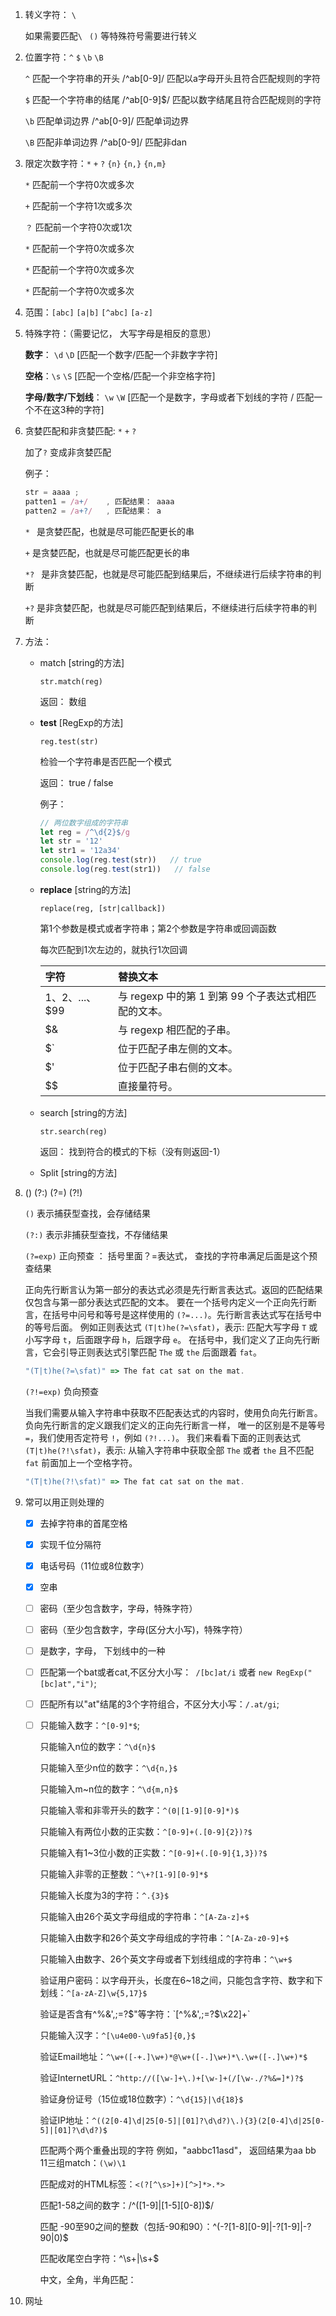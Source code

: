 1. 转义字符： `\`

   如果需要匹配`\ ` `()` 等特殊符号需要进行转义

   

2. 位置字符：`^`  `$`  `\b` `\B`

   `^` 匹配一个字符串的开头        /^ab[0-9]/   匹配以a字母开头且符合匹配规则的字符

   `$` 匹配一个字符串的结尾        /^ab[0-9]$/   匹配以数字结尾且符合匹配规则的字符

   `\b` 匹配单词边界        /^ab[0-9]/   匹配单词边界

   `\B` 匹配非单词边界        /^ab[0-9]/   匹配非dan

   

   

3. 限定次数字符：`*` `+` `?` `{n}` `{n,}` `{n,m}`

   `*`  匹配前一个字符0次或多次

   `+`  匹配前一个字符1次或多次

   `？`  匹配前一个字符0次或1次

   `*`  匹配前一个字符0次或多次

   `*`  匹配前一个字符0次或多次

   `*`  匹配前一个字符0次或多次

   

4. 范围：`[abc]` `[a|b]` `[^abc]` `[a-z]`

   

5. 特殊字符：（需要记忆， 大写字母是相反的意思）

   **数字**： `\d` `\D`      [匹配一个数字/匹配一个非数字字符]

   **空格**：`\s` `\S`       [匹配一个空格/匹配一个非空格字符]

   **字母/数字/下划线**： `\w` `\W`     [匹配一个是数字，字母或者下划线的字符 /  匹配一个不在这3种的字符]

   

6. 贪婪匹配和非贪婪匹配: `*`  `+` `?`

   加了`?` 变成非贪婪匹配

   例子： 

   ```javascript
   str = aaaa ;    
   patten1 = /a+/    , 匹配结果： aaaa
   patten2 = /a+?/   , 匹配结果： a
   ```

   `* `  是贪婪匹配，也就是尽可能匹配更长的串    

   `+`  是贪婪匹配，也就是尽可能匹配更长的串

   `*? `  是非贪婪匹配，也就是尽可能匹配到结果后，不继续进行后续字符串的判断

   `+?`  是非贪婪匹配，也就是尽可能匹配到结果后，不继续进行后续字符串的判断

   

7. 方法：

   - match   [string的方法]

     `str.match(reg)`

     返回： 数组

     

   - **test**   [RegExp的方法]

     `reg.test(str)`

     检验一个字符串是否匹配一个模式

     返回： true / false

     例子：

     ```javascript
     // 两位数字组成的字符串
     let reg = /^\d{2}$/g
     let str = '12'
     let str1 = '12a34'
     console.log(reg.test(str))   // true
     console.log(reg.test(str1))   // false
     ```

     

     

   - **replace**  [string的方法]

     `replace(reg, [str|callback])`

     第1个参数是模式或者字符串；第2个参数是字符串或回调函数

     每次匹配到1次左边的，就执行1次回调

     | 字符             | 替换文本                                            |
     | :--------------- | :-------------------------------------------------- |
     | $1、$2、...、$99 | 与 regexp 中的第 1 到第 99 个子表达式相匹配的文本。 |
     | $&               | 与 regexp 相匹配的子串。                            |
     | $`               | 位于匹配子串左侧的文本。                            |
     | $'               | 位于匹配子串右侧的文本。                            |
     | $$               | 直接量符号。                                        |

     

   - search   [string的方法]

     `str.search(reg)`

     返回：  找到符合的模式的下标（没有则返回-1）

     

   - Split    [string的方法]

   

8. () (?:)  (?=) (?!) 

   `()` 表示捕获型查找，会存储结果

   `(?:)` 表示非捕获型查找，不存储结果

   `(?=exp)` 正向预查 ： 括号里面？=表达式，  查找的字符串满足后面是这个预查结果

   ​		正向先行断言认为第一部分的表达式必须是先行断言表达式。返回的匹配结果仅包含与第一部分表达式匹配的文本。 要在一个括号内定义一个正向先行断言，在括号中问号和等号是这样使用的 `(?=...)`。先行断言表达式写在括号中的等号后面。 例如正则表达式 `(T|t)he(?=\sfat)`，表示: 匹配大写字母 `T` 或小写字母 `t`，后面跟字母 `h`，后跟字母 `e`。 在括号中，我们定义了正向先行断言，它会引导正则表达式引擎匹配 `The` 或 `the` 后面跟着 `fat`。

   ```javascript
   "(T|t)he(?=\sfat)" => The fat cat sat on the mat.
   ```

   

   `(?!=exp)` 负向预查

   ​	当我们需要从输入字符串中获取不匹配表达式的内容时，使用负向先行断言。负向先行断言的定义跟我们定义的正向先行断言一样， 唯一的区别是不是等号 `=`，我们使用否定符号 `!`，例如 `(?!...)`。 我们来看看下面的正则表达式 `(T|t)he(?!\sfat)`，表示: 从输入字符串中获取全部 `The` 或者 `the` 且不匹配 `fat` 前面加上一个空格字符。

   ```javascript
   "(T|t)he(?!\sfat)" => The fat cat sat on the mat.
   ```

   

9. 常可以用正则处理的

   - [x] 去掉字符串的首尾空格

   - [x] 实现千位分隔符

   - [x] 电话号码（11位或8位数字）

   - [x] 空串

   - [ ] 密码（至少包含数字，字母，特殊字符）

   - [ ] 密码（至少包含数字，字母(区分大小写)，特殊字符）

   - [ ] 是数字，字母， 下划线中的一种

   - [ ] 匹配第一个bat或者cat,不区分大小写：` /[bc]at/i` 或者 `new RegExp("[bc]at","i")`;

   - [ ] 匹配所有以"at"结尾的3个字符组合，不区分大小写：`/.at/gi`;

   - [ ] 只能输入数字：`^[0-9]*$`;

     只能输入n位的数字：`^\d{n}$`

     只能输入至少n位的数字：`^\d{n,}$`

     只能输入m~n位的数字：`^\d{m,n}$`

     只能输入零和非零开头的数字：`^(0|[1-9][0-9]*)$`

     只能输入有两位小数的正实数：`^[0-9]+(.[0-9]{2})?$`

     只能输入有1~3位小数的正实数：`^[0-9]+(.[0-9]{1,3})?$`

     只能输入非零的正整数：`^\+?[1-9][0-9]*$`

     只能输入长度为3的字符：`^.{3}$`

     只能输入由26个英文字母组成的字符串：`^[A-Za-z]+$`

     只能输入由数字和26个英文字母组成的字符串：`^[A-Za-z0-9]+$`

     只能输入由数字、26个英文字母或者下划线组成的字符串：`^\w+$`

     验证用户密码：以字母开头，长度在6~18之间，只能包含字符、数字和下划线：`^[a-zA-Z]\w{5,17}$`

     验证是否含有^%&',;=?$"等字符：`[^%&',;=?$\x22]+`

     只能输入汉字：`^[\u4e00-\u9fa5]{0,}$`

     验证Email地址：`^\w+([-+.]\w+)*@\w+([-.]\w+)*\.\w+([-.]\w+)*$`

     验证InternetURL：`^http://([\w-]+\.)+[\w-]+(/[\w-./?%&=]*)?$`

     验证身份证号（15位或18位数字）：`^\d{15}|\d{18}$`

     验证IP地址：`^((2[0-4]\d|25[0-5]|[01]?\d\d?)\.){3}(2[0-4]\d|25[0-5]|[01]?\d\d?)$`

     匹配两个两个重叠出现的字符 例如，"aabbc11asd"， 返回结果为aa bb 11三组match：`(\w)\1`

     匹配成对的HTML标签：`<(?[^\s>]+)[^>]*>.*>`

     匹配1-58之间的数字：/^([1-9]|[1-5][0-8])$/

     匹配 -90至90之间的整数（包括-90和90）：^(-?[1-8][0-9]|-?[1-9]|-?90|0)$

     匹配收尾空白字符：^\s+|\s+$

     中文，全角，半角匹配：

     

10. 网址

    